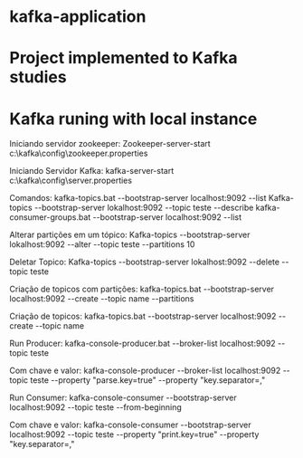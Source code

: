 # kafka-application 
# Project implemented to Kafka studies
# Kafka runing with local instance

Iniciando servidor zookeeper:
Zookeeper-server-start c:\kafka\config\zookeeper.properties

Iniciando Servidor Kafka:
kafka-server-start c:\kafka\config\server.properties

Comandos:
kafka-topics.bat --bootstrap-server localhost:9092 --list
Kafka-topics --bootstrap-server lokalhost:9092 --topic teste --describe
kafka-consumer-groups.bat --bootstrap-server localhost:9092 --list

Alterar partições em um tópico:
Kafka-topics --bootstrap-server lokalhost:9092 --alter --topic teste --partitions 10

Deletar Topico:
Kafka-topics --bootstrap-server lokalhost:9092 --delete --topic teste 

Criação de topicos com partições:
kafka-topics.bat --bootstrap-server localhost:9092 --create --topic name --partitions

Criação de topicos:
kafka-topics.bat --bootstrap-server localhost:9092 --create --topic name 

Run Producer:
kafka-console-producer.bat --broker-list localhost:9092 --topic teste

Com chave e valor:
kafka-console-producer --broker-list localhost:9092 --topic teste --property "parse.key=true" --property "key.separator=,"

Run Consumer:
kafka-console-consumer --bootstrap-server localhost:9092 --topic teste --from-beginning

Com chave e valor:
kafka-console-consumer --bootstrap-server localhost:9092 --topic teste --property "print.key=true" --property "key.separator=,"
